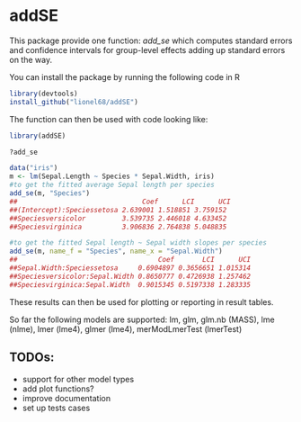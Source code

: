 # addSE

This package provide one function: *add_se* which computes standard errors and confidence intervals for group-level effects adding up standard errors on the way.

You can install the package by running the following code in R

```r
library(devtools)
install_github("lionel68/addSE")
```

The function can then be used with code looking like:

```r
library(addSE)

?add_se

data("iris")
m <- lm(Sepal.Length ~ Species * Sepal.Width, iris)
#to get the fitted average Sepal length per species
add_se(m, "Species")
##                               Coef      LCI      UCI
##(Intercept):Speciessetosa 2.639001 1.518851 3.759152
##Speciesversicolor         3.539735 2.446018 4.633452
##Speciesvirginica          3.906836 2.764838 5.048835

#to get the fitted Sepal length ~ Sepal width slopes per species
add_se(m, name_f = "Species", name_x = "Sepal.Width")
##                                   Coef       LCI      UCI
##Sepal.Width:Speciessetosa     0.6904897 0.3656651 1.015314
##Speciesversicolor:Sepal.Width 0.8650777 0.4726938 1.257462
##Speciesvirginica:Sepal.Width  0.9015345 0.5197338 1.283335
```

These results can then be used for plotting or reporting in result tables.

So far the following models are supported: lm, glm, glm.nb (MASS), lme (nlme), lmer (lme4), glmer (lme4), merModLmerTest (lmerTest)

## TODOs:

* support for other model types
* add plot functions?
* improve documentation
* set up tests cases
